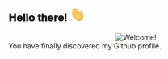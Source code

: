 <h2> 𝐇𝐞𝐥𝐥𝐨 𝐭𝐡𝐞𝐫𝐞! <img src="https://github.com/ABSphreak/ABSphreak/blob/master/gifs/Hi.gif" width="30px"></h2>
<div align="center" width="50">
<img src="https://i.imgur.com/dTYwdG1.gif" alt="Welcome!" width="300"/>
</div>
You have finally discovered my Github profile. <br>
</div>
